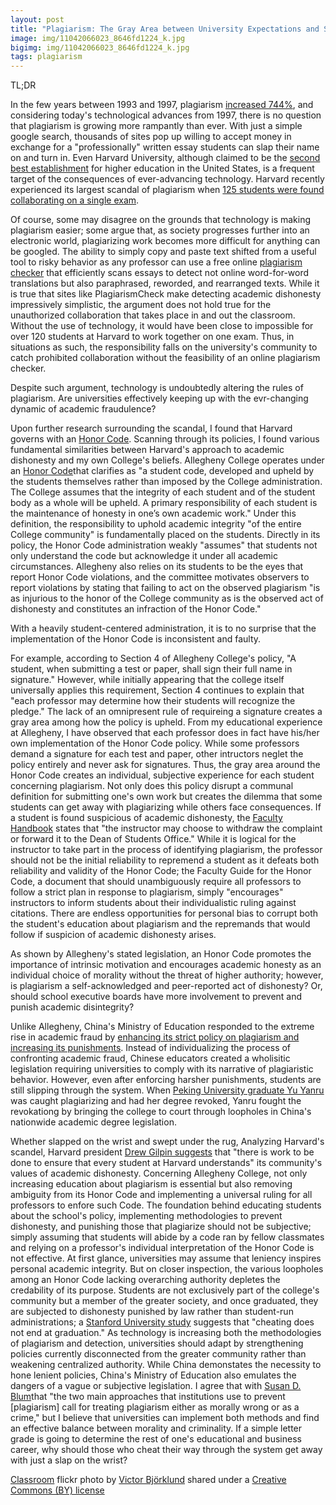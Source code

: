 ```yaml
---
layout: post
title: "Plagiarism: The Gray Area between University Expectations and Student Morality"
image: img/11042066023_8646fd1224_k.jpg 
bigimg: img/11042066023_8646fd1224_k.jpg 	
tags: plagiarism
---
```

TL;DR

In the few years between 1993 and 1997, plagiarism [increased 744%](https://www.checkforplagiarism.net/cyber-plagiarism), and considering today's technological advances from 1997, there is no question that plagiarism is growing more rampantly than ever. With just a simple google search, thousands of sites pop up willing to accept money in exchange for a "professionally" written essay students can slap their name on and turn in. 
Even Harvard University, although claimed to be the [second best establishment](https://www.usnews.com/best-colleges/harvard-university-2155) for higher education in the United States, is a frequent target of the consequences of ever-advancing technology. Harvard recently experienced its largest scandal of plagiarism when [125 students were found collaborating on a single exam](http://www.nytimes.com/2012/08/31/education/harvard-says-125-students-may-have-cheated-on-exam.html). 

Of course, some may disagree on the grounds that technology is making plagiarism easier; some argue that, as society progresses further into an electronic world, plagiarizing work becomes more difficult for anything can be googled. The ability to simply copy and paste text shifted from a useful tool to risky behavior as any professor can use a free online [plagiarism checker](https://plagiarismcheck.org/how-it-works/) that efficiently scans essays to detect not online word-for-word translations but also paraphrased, reworded, and rearranged texts. While it is true that sites like PlagiarismCheck make detecting academic dishonesty impressively simplistic, the argument does not hold true for the unauthorized collaboration that takes place in and out the classroom. Without the use of technology, it would have been close to impossible for over 120 students at Harvard to work together on one exam. Thus, in situations as such, the responsibility falls on the university's community to catch prohibited collaboration without the feasibility of an online plagiarism checker.  

Despite such argument, technology is undoubtedly altering the rules of plagiarism. Are universities effectively keeping up with the evr-changing dynamic of academic fraudulence?

Upon further research surrounding the scandal, I found that Harvard governs with an [Honor Code](http://honor.fas.harvard.edu/honor-code). Scanning through its policies, I found various fundamental similarities between Harvard's approach to academic dishonesty and my own College's beliefs. Allegheny College operates under an [Honor Code](http://sites.allegheny.edu/deanofstudents/student-conduct-system/academic-conduct/honor-code/)that clarifies as "a student code, developed and upheld by the students themselves rather than imposed by the College administration. The College assumes that the integrity of each student and of the student body as a whole will be upheld. A primary responsibility of each student is the maintenance of honesty in one’s own academic work." Under this definition, the responsibility to uphold academic integrity "of the entire College community" is fundamentally placed on the students. Directly in its policy, the Honor Code administration weakly "assumes" that students not only understand the code but acknowledge it under all academic circumstances. Allegheny also relies on its students to be the eyes that report Honor Code violations, and the committee motivates observers to report violations by stating that failing to act on the observed plagiarism "is as injurious to the honor of the College community as is the observed act of dishonesty and constitutes an infraction of the Honor Code." 

With a heavily student-centered administration, it is to no surprise that the implementation of the Honor Code is inconsistent and faulty.

For example, according to Section 4 of Allegheny College's policy, "A student, when submitting a test or paper, shall sign their full name in signature." However, while initially appearing that the college itself universally applies this requirement, Section 4 continues to explain that "each professor may determine how their students will recognize the pledge." The lack of an omnipresent rule of requireing a signature creates a gray area among how the policy is upheld. From my educational experience at Allegheny, I have observed that each professor does in fact have his/her own implementation of the Honor Code policy. While some professors demand a signature for each test and paper, other intructors neglet the policy entirely and never ask for signatures. Thus, the gray area around the Honor Code creates an individual, subjective experience for each student concerning plagiarism. Not only does this policy disrupt a communal definition for submitting one's own work but creates the dilemma that some students can get away with plagiarizing while others face consequences. If a student is found suspicious of academic dishonesty, the [Faculty Handbook](http://sites.allegheny.edu/deanofstudents/faculty-guide-to-the-honor-code/) states that "the instructor may choose to withdraw the complaint or forward it to the Dean of Students Office." While it is logical for the instructor to take part in the process of identifying plagiarism, the professor should not be the initial reliability to repremend a student as it defeats both reliability and validity of the Honor Code; the Faculty Guide for the Honor Code, a document that should unambiguously require all professors to follow a strict plan in response to plagiarism, simply "encourages" instructors to inform students about their individualistic ruling against citations. There are endless opportunities for personal bias to corrupt both the student's education about plagiarism and the repremands that would follow if suspicion of academic dishonesty arises.

As shown by Allegheny's stated legislation, an Honor Code promotes the importance of intrinsic motivation and encourages academic honesty as an individual choice of morality without the threat of higher authority; however, is plagiarism a self-acknowledged and peer-reported act of dishonesty? Or, should school executive boards have more involvement to prevent and punish academic disintegrity?

Unlike Allegheny, China's Ministry of Education responded to the extreme rise in academic fraud by [enhancing its strict policy on plagiarism and increasing its punishments](http://www.ibtimes.com/china-cracks-down-academic-fraud-990422). Instead of individualizing the process of confronting academic fraud, Chinese educators created a wholisitic legislation requiring universities to comply with its narrative of plagiaristic behavior. However, even after enforcing harsher punishments, students are still slipping through the system. When [Peking University graduate Yu Yanru](http://www.scmp.com/news/china/society/article/1867815/chinese-phd-scholar-accused-plagiarism-takes-peking-university) was caught plagiarizing and had her degree revoked, Yanru fought the revokationg by bringing the college to court through loopholes in China's nationwide academic degree legislation. 

Whether slapped on the wrist and swept under the rug, Analyzing Harvard's scandel, Harvard president [Drew Gilpin suggests](http://news.harvard.edu/gazette/story/2012/08/college-announces-investigation/) that "there is work to be done to ensure that every student at Harvard understands" its community's values of academic dishonesty. Concerning Allegheny College, not only increasing education about plagiarism is essential but also removing ambiguity from its Honor Code and implementing a universal ruling for all professors to enfore such Code. The foundation behind educating students about the school's policy, implementing methodologies to prevent dishonesty, and punishing those that plagiarize should not be subjective; simply assuming that students will abide by a code ran by fellow classmates and relying on a professor's individual interpretation of the Honor Code is not effective. At first glance, universities may assume that leniency inspires personal academic integrity. But on closer inspection, the various loopholes among an Honor Code lacking overarching authority depletes the credability of its purpose. Students are not exclusively part of the college's community but a member of the greater society, and once graduated, they are subjected to dishonesty punished by law rather than student-run administrations; a [Stanford University study](https://web.stanford.edu/class/engr110/cheating.html) suggests that "cheating does not end at graduation." As technology is increasing both the methodologies of plagiarism and detection, universities should adapt by strengthening policies currently disconnected from the greater community rather than weakening centralized authority. While China demonstates the necessity to hone lenient policies, China's Ministry of Education also emulates the dangers of a vague or subjective legislation. I agree that with [Susan D. Blum](http://www.chronicle.com/article/Academic-IntegrityStudent/32323)that "the two main approaches that institutions use to prevent [plagiarism] call for treating plagiarism either as morally wrong or as a crime," but I believe that universities can implement both methods and find an effective balance between morality and criminality. If a simple letter grade is going to determine the rest of one's educational and business career, why should those who cheat their way through the system get away with just a slap on the wrist?

<a title="Classroom" href="https://flickr.com/photos/victorbjorklund/11042066023">Classroom</a> flickr photo by <a href="https://flickr.com/people/victorbjorklund">Victor Björklund</a> shared under a <a href="https://creativecommons.org/licenses/by/2.0/">Creative Commons (BY) license</a> </small>
